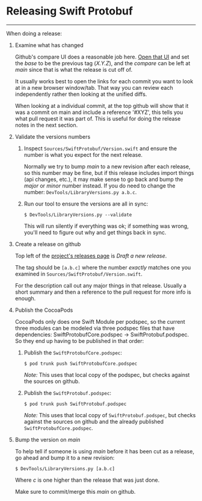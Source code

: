 # Releasing Swift Protobuf

---

When doing a release:

1. Examine what has changed

   Github's compare UI does a reasonable job here.  [Open that UI](https://github.com/apple/swift-protobuf/compare)
   and set the _base_ to be the previous tag (_X.Y.Z_), and the _compare_ can be left at _main_
   since that is what the release is cut off of.

   It usually works best to open the links for each commit you want to look at in a new browser
   window/tab.  That way you can review each independently rather then looking at the unified
   diffs.

   When looking at a individual commit, at the top github will show that it was a commit on main
   and include a reference '#XYZ', this tells you what pull request it was part of.  This is useful
   for doing the release notes in the next section.

1. Validate the versions numbers

   1. Inspect `Sources/SwiftProtobuf/Version.swift` and ensure the number is what you expect for
      the next release.

      Normally we try to bump _main_ to a new revision after each release, so this number may
      be fine, but if this release includes import things (api changes, etc.), it may make sense
      to go back and bump the _major_ or _minor_ number instead.  If you do need to change the
      number: `DevTools/LibraryVersions.py a.b.c`.

   1. Run our tool to ensure the versions are all in sync:

      ```
      $ DevTools/LibraryVersions.py --validate
      ```

      This will run silently if everything was ok; if something was wrong, you'll need to figure
      out why and get things back in sync.

1. Create a release on github

   Top left of the [project's releases page](https://github.com/apple/swift-protobuf/releases)
   is _Draft a new release_.

   The tag should be `[a.b.c]` where the number *exactly* matches one you examined in
   `Sources/SwiftProtobuf/Version.swift`.

   For the description call out any major things in that release.  Usually a short summary and
   then a reference to the pull request for more info is enough.

1. Publish the CocoaPods

   CocoaPods only does one Swift Module per podspec, so the current three modules can be modeled
   via three podspec files that have dependencies: SwiftProtobufCore.podspec ->
   SwiftProtobuf.podspec. So they end up having to be published in that order:

   1. Publish the `SwiftProtobufCore.podspec`:

      ```
      $ pod trunk push SwiftProtobufCore.podspec
      ```

      _Note:_ This uses that local copy of the podspec, but checks against the sources on
      github.

   1. Publish the `SwiftProtobuf.podspec`:

      ```
      $ pod trunk push SwiftProtobuf.podspec
      ```

      _Note:_ This uses that local copy of `SwiftProtobuf.podspec`, but checks
      against the sources on github and the already published `SwiftProtobufCore.podspec`.

1. Bump the version on _main_

   To help tell if someone is using _main_ before it has been cut as a release, go ahead and
   bump it to a new revision:

   ```
   $ DevTools/LibraryVersions.py [a.b.c]
   ```

   Where _c_ is one higher than the release that was just done.

   Make sure to commit/merge this _main_ on github.

